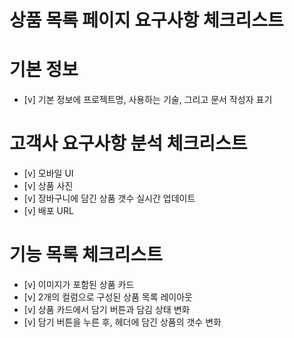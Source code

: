 # 상품 목록 페이지 요구사항 체크리스트

# 기본 정보
- [v] 기본 정보에 프로젝트명, 사용하는 기술, 그리고 문서 작성자 표기

# 고객사 요구사항 분석 체크리스트
- [v] 모바일 UI
- [v] 상품 사진
- [v] 장바구니에 담긴 상품 갯수 실시간 업데이트
- [v] 배포 URL

# 기능 목록 체크리스트
- [v] 이미지가 포함된 상품 카드
- [v] 2개의 컬럼으로 구성된 상품 목록 레이아웃
- [v] 상품 카드에서 담기 버튼과 담김 상태 변화
- [v] 담기 버튼을 누른 후, 헤더에 담긴 상품의 갯수 변화
